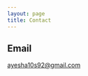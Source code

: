 ```yaml
---
layout: page
title: Contact
---
```


## Email

[ayesha10s92@gmail.com](mailto:ayesha10s92@gmail.com)